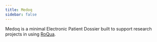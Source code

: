 ```yaml
---
title: Medoq
sidebar: false
---
```


Medoq is a minimal Electronic Patient Dossier built to support research projects in using [RoQua](http://roqua.nl).
